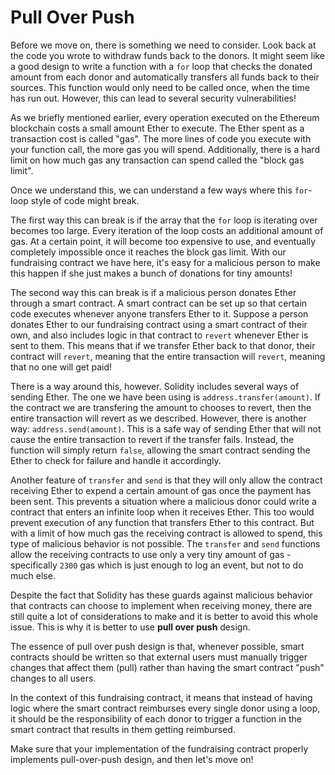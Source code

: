 # Pull Over Push

Before we move on, there is something we need to consider. Look back at the code you wrote to withdraw funds back to the donors. It might seem like a good design to write a function with a `for` loop that checks the donated amount from each donor and automatically transfers all funds back to their sources. This function would only need to be called once, when the time has run out. However, this can lead to several security vulnerabilities!

As we briefly mentioned earlier, every operation executed on the Ethereum blockchain costs a small amount Ether to execute. The Ether spent as a transaction cost is called "gas". The more lines of code you execute with your function call, the more gas you will spend. Additionally, there is a hard limit on how much gas any transaction can spend called the "block gas limit". 

Once we understand this, we can understand a few ways where this `for`-loop style of code might break.

The first way this can break is if the array that the `for` loop is iterating over becomes too large. Every iteration of the loop costs an additional amount of gas. At a certain point, it will become too expensive to use, and eventually completely impossible once it reaches the block gas limit. With our fundraising contract we have here, it's easy for a malicious person to make this happen if she just makes a bunch of donations for tiny amounts! 

The second way this can break is if a malicious person donates Ether through a smart contract. A smart contract can be set up so that certain code executes whenever anyone transfers Ether to it. Suppose a person donates Ether to our fundraising contract using a smart contract of their own, and also includes logic in that contract to `revert` whenever Ether is sent to them. This means that if we transfer Ether back to that donor, their contract will `revert`, meaning that the entire transaction will `revert`, meaning that no one will get paid! 

There is a way around this, however. Solidity includes several ways of sending Ether. The one we have been using is `address.transfer(amount)`. If the contract we are transfering the amount to chooses to revert, then the entire transaction will revert as we described. However, there is another way: `address.send(amount)`. This is a safe way of sending Ether that will not cause the entire transaction to revert if the transfer fails. Instead, the function will simply return `false`, allowing the smart contract sending the Ether to check for failure and handle it accordingly. 

Another feature of `transfer` and `send` is that they will only allow the contract receiving Ether to expend a certain amount of gas once the payment has been sent. This prevents a situation where a malicious donor could write a contract that enters an infinite loop when it receives Ether. This too would prevent execution of any function that transfers Ether to this contract. But with a limit of how much gas the receiving contract is allowed to spend, this type of malicious behavior is not possible. The `transfer` and `send` functions allow the receiving contracts to use only a very tiny amount of gas - specifically `2300` gas which is just enough to log an event, but not to do much else. 

Despite the fact that Solidity has these guards against malicious behavior that contracts can choose to implement when receiving money, there are still quite a lot of considerations to make and it is better to avoid this whole issue. This is why it is better to use **pull over push** design. 

The essence of pull over push design is that, whenever possible, smart contracts should be written so that external users must manually trigger changes that affect them (pull) rather than having the smart contract "push" changes to all users.

In the context of this fundraising contract, it means that instead of having logic where the smart contract reimburses every single donor using a loop, it should be the responsibility of each donor to trigger a function in the smart contract that results in them getting reimbursed.

Make sure that your implementation of the fundraising contract properly implements pull-over-push design, and then let's move on! 
